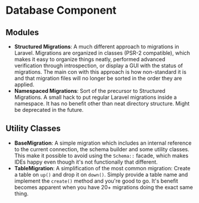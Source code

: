 # Database Component

## Modules

- **Structured Migrations**: A much different approach to migrations in
Laravel. Migrations are organized in classes (PSR-2 compatible), which makes it
 easy to organize things neatly, performed advanced verification through
 introspection, or display a GUI with the status of migrations. The main con
 with this approach is how non-standard it is and that migration files will no
 longer be sorted in the order they are applied.
- **Namespaced Migrations**: Sort of the precursor to Structured Migrations. A
small hack to put regular Laravel migrations inside a namespace. It has no
benefit other than neat directory structure. Might be deprecated in the future.

## Utility Classes

- **BaseMigration**: A simple migration which includes an internal reference to
the current connection, the schema builder and some utility classes. This make
it possible to avoid using the `Schema::` facade, which makes IDEs happy even
though it's not functionally that different.
- **TableMigration**: A simplification of the most common migration: Create a
table on `up()` and drop it on `down()`. Simply provide a table name and
implement the `create()` method and you're good to go. It's benefit becomes
apparent when you have 20+ migrations doing the exact same thing.

